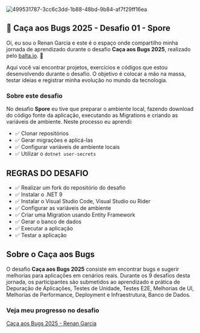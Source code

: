 ![499531787-3cc6c3dd-1b88-48bd-9b84-af7f29ff16ea](https://github.com/user-attachments/assets/313eda8b-36c9-44d0-aec7-4ec31cf22af2)

## 👻 Caça aos Bugs 2025 - Desafio 01 - Spore

Oi, eu sou o Renan Garcia e este é o espaço onde compartilho minha jornada de aprendizado durante o desafio **Caça aos Bugs 2025**, realizado pelo [balta.io](https://balta.io). 👻

Aqui você vai encontrar projetos, exercícios e códigos que estou desenvolvendo durante o desafio. O objetivo é colocar a mão na massa, testar ideias e registrar minha evolução no mundo da tecnologia.

### Sobre este desafio

No desafio **Spore** eu tive que preparar o ambiente local, fazendo download do código fonte da aplicação, executando as Migrations e criando as variáveis de ambiente.
Neste processo eu aprendi:

- ✅ Clonar repositórios
- ✅ Gerar migrações e aplicá-las
- ✅ Configurar variáveis de ambiente locais
- ✅ Utilizar o `dotnet user-secrets`

## REGRAS DO DESAFIO

- ✅ Realizar um fork do repositório do desafio
- ✅ Instalar o .NET 9
- ✅ Instalar o Visual Studio Code, Visual Studio ou Rider
- ✅ Configurar as variáveis de ambiente
- ✅ Criar uma Migration usando Entity Framework
- ✅ Gerar o banco de dados
- ✅ Executar a aplicação
- ✅ Testar a aplicação

## Sobre o Caça aos Bugs

O desafio **Caça aos Bugs 2025** consiste em encontrar bugs e sugerir melhorias para aplicações em cenários reais. Durante os 9 desafios desta jornada, os participantes são submetidos ao aprendizado e prática de Depuração de Aplicações, Testes de Unidade, Testes E2E, Melhorias de UI, Melhorias de Performance, Deployment e Infraestrutura,
Banco de Dados.

### Veja meu progresso no desafio

[Caça aos Bugs 2025 - Renan Garcia](https://github.com/renanrgarcia/balta-desafio-caca-aos-bugs-2025)
